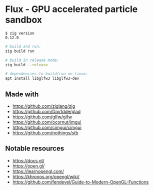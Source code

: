 # Flux - GPU accelerated particle sandbox

```
$ zig version
0.12.0
```

```sh
# build and run:
zig build run

# build in release mode:
zig build --release

# dependencies to build/run on linux:
apt install libglfw3 libglfw3-dev
```

## Made with
- https://github.com/ziglang/zig
- https://github.com/Dav1dde/glad
- https://github.com/glfw/glfw
- https://github.com/ocornut/imgui
- https://github.com/cimgui/cimgui
- https://github.com/nothings/stb

## Notable resources
- https://docs.gl/
- https://open.gl/
- https://learnopengl.com/
- https://khronos.org/opengl/wiki/
- https://github.com/fendevel/Guide-to-Modern-OpenGL-Functions
